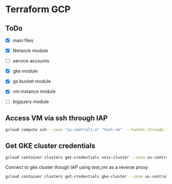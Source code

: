 Terraform GCP 
====



ToDo
----

- [x] main files 
- [x] Network module
- [ ] service accounts 
- [x] gke  module
- [x] gs bucket module
- [x] vm instance module
- [ ] bigquery module


Access VM via **ssh** through IAP
---

```bash
gcloud compute ssh --zone "us-central1-a" "test-vm"  --tunnel-through-iap --project "anwer-gcp"
```

Get GKE cluster credentials
---

```bash
gcloud container clusters get-credentials vois-cluster --zone us-central1-f --project anwer-gcp
```

Connect to gke cluster though IAP using test_vm as a reverse proxy 

```bash
gcloud container clusters get-credentials gke-cluster --zone us-central1-f --project "anwer-gcp" ; gcloud compute ssh "test-vm" --project "anwer-gcp"  --zone "us-central1-a" -- -4 -L8888:localhost:8888 -N -q -f && export HTTPS_PROXY=localhost:8888
```








